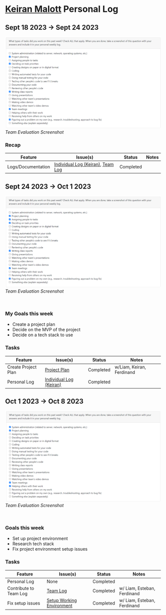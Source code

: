 # [Keiran Malott](https://github.com/kmalott) Personal Log

## Sept 18 2023 -> Sept 24 2023

![evaluation-screenshot](../../img/keiran-eval-3.png)
<br>
_Team Evaluation Screenshot_

### Recap

| Feature            | Issue(s)                                    | Status    | Notes |
| ------------------ | ------------------------------------------- | --------- | ----- |
| Logs/Documentation | [Individual Log (Keiran)][1], [Team Log][2] | Completed |       |

[1]: https://github.com/COSC-499-W2023/word-chain-exercise-team-7/issues/18
[2]: https://github.com/COSC-499-W2023/word-chain-exercise-team-7/issues/16

## Sept 24 2023 -> Oct 1 2023

![evaluation-screenshot](../../img/keiran-eval-4.png)
<br>
_Team Evaluation Screenshot_

<br>

### My Goals this week
-   Create a project plan 
-   Decide on the MVP of the project
-   Decide on a tech stack to use

### Tasks

| Feature                   | Issue(s)                           | Status             | Notes                      |
| ------------------------- | ---------------------------------- | ------------------ | -------------------------- |
| Create Project Plan       | [Project Plan][3]                               | Completed          | w/Liam, Keiran, Ferdinand  |
| Personal Log              | [Individual Log (Keiran)][4]      | Completed          |                            |

[4]: https://github.com/COSC-499-W2023/year-long-project-team-7/issues/10
[3]: https://github.com/COSC-499-W2023/year-long-project-team-7/issues/13

## Oct 1 2023 -> Oct 8 2023

![evaluation-screenshot](../../img/keiran-eval-5.png)
<br>
_Team Evaluation Screenshot_

<br>

### Goals this week
-   Set up project environment
-   Research tech stack
-   Fix project environment setup issues


### Tasks

| Feature                   | Issue(s)                           | Status             | Notes                      |
| ------------------------- | ---------------------------------- | ------------------ | -------------------------- |
| Personal Log              | None      | Completed          |   
| Contribute to Team Log     | [Team Log][5]                   | Completed | w/ Liam, Esteban, Ferdinand |
| Fix setup issues           | [Setup Working Environment][6]  | Completed | w/ Liam, Esteban, Ferdinand |

[5]: https://github.com/COSC-499-W2023/year-long-project-team-7/issues/26
[6]: https://github.com/COSC-499-W2023/year-long-project-team-7/issues/24